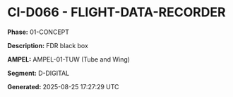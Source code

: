 # CI-D066 - FLIGHT-DATA-RECORDER

**Phase:** 01-CONCEPT

**Description:** FDR black box

**AMPEL:** AMPEL-01-TUW (Tube and Wing)

**Segment:** D-DIGITAL

**Generated:** 2025-08-25 17:27:29 UTC
